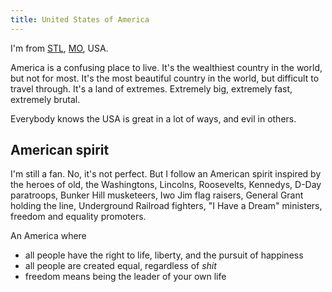 ```yaml
---
title: United States of America
---
```

I'm from [STL](/STL), [MO](/MO), USA.

America is a confusing place to live. It's the wealthiest country in the world, but not for most. It's the most beautiful country in the world, but difficult to travel through. It's a land of extremes. Extremely big, extremely fast, extremely brutal.

Everybody knows the USA is great in a lot of ways, and evil in others.

## American spirit
I'm still a fan. No, it's not perfect. But I follow an American spirit inspired by the heroes of old, the Washingtons, Lincolns, Roosevelts, Kennedys, D-Day paratroops, Bunker Hill musketeers, Iwo Jim flag raisers, General Grant holding the line, Underground Railroad fighters, "I Have a Dream" ministers, freedom and equality promoters.

An America where
- all people have the right to life, liberty, and the pursuit of happiness
- all people are created equal, regardless of *shit*
- freedom means being the leader of your own life

